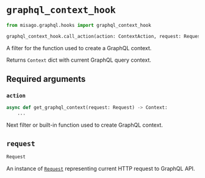 # `graphql_context_hook`

```python
from misago.graphql.hooks import graphql_context_hook

graphql_context_hook.call_action(action: ContextAction, request: Request)
```

A filter for the function used to create a GraphQL context.

Returns `Context` dict with current GraphQL query context.


## Required arguments

### `action`

```python
async def get_graphql_context(request: Request) -> Context:
    ...
```

Next filter or built-in function used to create GraphQL context.


## `request`

```python
Request
```

An instance of [`Request`](https://www.starlette.io/requests/) representing current HTTP request to GraphQL API.